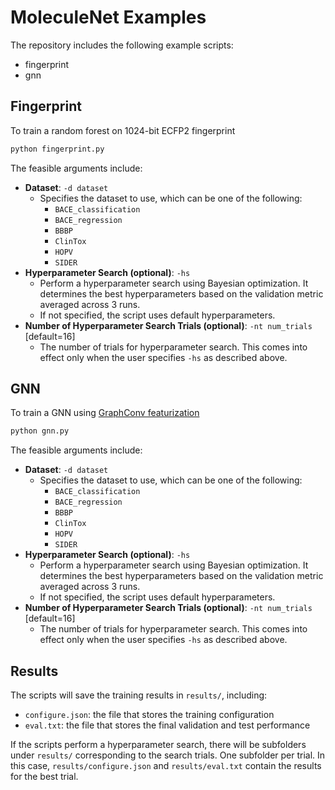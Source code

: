 # MoleculeNet Examples

The repository includes the following example scripts:
- fingerprint
- gnn

## Fingerprint

To train a random forest on 1024-bit ECFP2 fingerprint

```bash
python fingerprint.py
```

The feasible arguments include:
- **Dataset**: `-d dataset`
    - Specifies the dataset to use, which can be one of the following:
        - `BACE_classification`
        - `BACE_regression`
        - `BBBP`
        - `ClinTox`
        - `HOPV`
        - `SIDER`
- **Hyperparameter Search (optional)**: `-hs`
    - Perform a hyperparameter search using Bayesian optimization. It determines the best 
      hyperparameters based on the validation metric averaged across 3 runs.
    - If not specified, the script uses default hyperparameters.
- **Number of Hyperparameter Search Trials (optional)**: `-nt num_trials` [default=16]
    - The number of trials for hyperparameter search. This comes into effect only when the user specifies 
      `-hs` as described above.
      
## GNN

To train a GNN using [GraphConv featurization](https://github.com/deepchem/deepchem/blob/master/deepchem/feat/molecule_featurizers/mol_graph_conv_featurizer.py#L89)

```bash
python gnn.py
```

The feasible arguments include:
- **Dataset**: `-d dataset`
    - Specifies the dataset to use, which can be one of the following:
        - `BACE_classification`
        - `BACE_regression`
        - `BBBP`
        - `ClinTox`
        - `HOPV`
        - `SIDER`
- **Hyperparameter Search (optional)**: `-hs`
    - Perform a hyperparameter search using Bayesian optimization. It determines the best 
      hyperparameters based on the validation metric averaged across 3 runs.
    - If not specified, the script uses default hyperparameters.
- **Number of Hyperparameter Search Trials (optional)**: `-nt num_trials` [default=16]
    - The number of trials for hyperparameter search. This comes into effect only when the user specifies 
      `-hs` as described above.

## Results

The scripts will save the training results in `results/`, including:
- `configure.json`: the file that stores the training configuration
- `eval.txt`: the file that stores the final validation and test performance

If the scripts perform a hyperparameter search, there will be subfolders under `results/`
corresponding to the search trials. One subfolder per trial. In this case, 
`results/configure.json` and `results/eval.txt` contain the results for the best trial.
